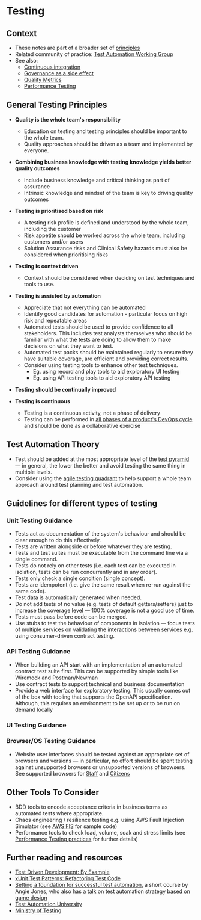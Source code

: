 # Testing

## Context

* These notes are part of a broader set of [principles](../principles.md)
* Related community of practice: [Test Automation Working Group](../communities/pd-test-automation-working-group.md)
* See also:
  * [Continuous integration](continuous-integration.md)
  * [Governance as a side effect](../patterns/governance-side-effect.md)
  * [Quality Metrics](../quality-checks.md)
  * [Performance Testing](performance-testing.md)

## General Testing Principles

* **Quality is the whole team's responsibility**
  * Education on testing and testing principles should be important to the whole team.
  * Quality approaches should be driven as a team and implemented by everyone.

* **Combining business knowledge with testing knowledge yields better quality outcomes**
  * Include business knowledge and critical thinking as part of assurance
  * Intrinsic knowledge and mindset of the team is key to driving quality outcomes

* **Testing is prioritised based on risk**
  * A testing risk profile is defined and understood by the whole team, including the customer
  * Risk appetite should be worked across the whole team, including customers and/or users
  * Solution Assurance risks and Clinical Safety hazards must also be considered when prioritising risks

* **Testing is context driven**
  * Context should be considered when deciding on test techniques and tools to use.

* **Testing is assisted by automation**
  * Appreciate that not everything can be automated
  * Identify good candidates for automation - particular focus on high risk and repeatable areas
  * Automated tests should be used to provide confidence to all stakeholders.  This includes test analysts themselves who should be familiar with what the tests are doing to allow them to make decisions on what they want to test.
  * Automated test packs should be maintained regularly to ensure they have suitable coverage, are efficient and providing correct results.
  * Consider using testing tools to enhance other test techniques.
    * Eg. using record and play tools to aid exploratory UI testing
    * Eg. using API testing tools to aid exploratory API testing

* **Testing should be continually improved**

* **Testing is continuous**
  * Testing is a continuous activity, not a phase of delivery
  * Testing can be performed in [all phases of a product's DevOps cycle](https://danashby.co.uk/2016/10/19/continuous-testing-in-devops/) and should be done as a collaborative exercise

## Test Automation Theory

* Test should be added at the most appropriate level of the [test pyramid](https://martinfowler.com/articles/practical-test-pyramid.html) &mdash; in general, the lower the better and avoid testing the same thing in multiple levels.
* Consider using the [agile testing quadrant](https://lisacrispin.com/2011/11/08/using-the-agile-testing-quadrants/) to help support a whole team approach around test planning and test automation.

## Guidelines for different types of testing

### Unit Testing Guidance

* Tests act as documentation of the system's behaviour and should be clear enough to do this effectively.
* Tests are written alongside or before whatever they are testing.
* Tests and test suites must be executable from the command line via a single command.
* Tests do not rely on other tests (i.e. each test can be executed in isolation, tests can be run concurrently and in any order).
* Tests only check a single condition (single concept).
* Tests are idempotent (i.e. give the same result when re-run against the same code).
* Test data is automatically generated when needed.
* Do not add tests of no value (e.g. tests of default getters/setters) just to increase the coverage level &mdash; 100% coverage is not a good use of time.
* Tests must pass before code can be merged.
* Use stubs to test the behaviour of components in isolation &mdash; focus tests of multiple services on validating the interactions between services e.g. using consumer-driven contract testing.

### API Testing Guidance

* When building an API start with an implementation of an automated contract test suite first. This can be supported by simple tools like Wiremock and Postman/Newman
* Use contract tests to support technical and business documentation
* Provide a web interface for exploratory testing. This usually comes out of the box with tooling that supports the OpenAPI specification. Although, this requires an environment to be set up or to be run on demand locally

### UI Testing Guidance

### Browser/OS Testing Guidance

* Website user interfaces should be tested against an appropriate set of browsers and versions &mdash; in particular, no effort should be spent testing against unsupported browsers or unsupported versions of browsers. See supported browsers for [Staff](https://aalto.digital.nhs.uk/#/document/viewer/8c039de1-eec0-49cd-8af3-a97fed6a8bff?library=5464c07f-daf1-4eee-b9b6-22e6c4dfbbd0) and [Citizens](https://aalto.digital.nhs.uk/#/document/viewer/465e6d1b-f107-49eb-ad25-e72c0299d3a6?library=5464c07f-daf1-4eee-b9b6-22e6c4dfbbd0)

## Other Tools To Consider

* BDD tools to encode acceptance criteria in business terms as automated tests where appropriate.
* Chaos engineering / resilience testing e.g. using AWS Fault Injection Simulator (see [AWS FIS](../tools/aws-fis) for sample code)
* Performance tools to check load, volume, soak and stress limits (see [Performance Testing practices](performance-testing.md) for further details)

## Further reading and resources

* [Test Driven Development: By Example](https://learning.oreilly.com/library/view/test-driven-development/0321146530/)
* [xUnit Test Patterns: Refactoring Test Code](https://learning.oreilly.com/library/view/xunit-test-patterns/9780131495050/)
* [Setting a foundation for successful test automation](https://testautomationu.applitools.com/setting-a-foundation-for-successful-test-automation/), a short course by Angie Jones, who also has a talk on test automation strategy [based on game design](https://applitools.com/event/level-up-playing-the-automation-game/)
* [Test Automation University](https://testautomationu.applitools.com/)
* [Ministry of Testing](https://www.ministryoftesting.com/)
